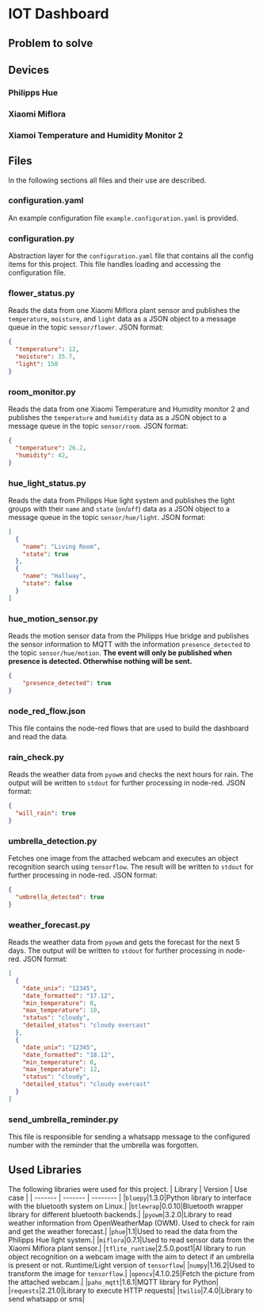# IOT Dashboard
## Problem to solve

## Devices
### Philipps Hue

### Xiaomi Miflora

### Xiamoi Temperature and Humidity Monitor 2

## Files
In the following sections all files and their use are described.

### configuration.yaml
An example configuration file `example.configuration.yaml` is provided.

### configuration.py
Abstraction layer for the `configuration.yaml` file that contains all the config items for this project.
This file handles loading and accessing the configuration file.

### flower_status.py
Reads the data from one Xiaomi Miflora plant sensor and publishes the `temperature`, `moisture`, and `light` data as a JSON object to a message queue in the topic `sensor/flower`.
JSON format:
```json
{
  "temperature": 12,
  "moisture": 35.7,
  "light": 150
}
```

### room_monitor.py
Reads the data from one Xiaomi Temperature and Humidity monitor 2 and publishes the `temperature` and `humidity` data as a JSON object to a message queue in the topic `sensor/room`.
JSON format:
```json
{
  "temperature": 26.2,
  "humidity": 42,
}
```

### hue_light_status.py
Reads the data from Philipps Hue light system and publishes the light groups with their `name` and `state` (`on`/`off`) data as a JSON object to a message queue in the topic `sensor/hue/light`.
JSON format:
```json
[
  {
    "name": "Living Room",
    "state": true
  },
  {
    "name": "Hallway",
    "state": false
  }
]
```

### hue_motion_sensor.py
Reads the motion sensor data from the Philipps Hue bridge and publishes the sensor information to MQTT with the information `presence_detected` to the topic `sensor/hue/motion`.
**The event will only be published when presence is detected. Otherwhise nothing will be sent.**
```json
{
    "presence_detected": true
}
```

### node_red_flow.json
This file contains the node-red flows that are used to build the dashboard and read the data.

### rain_check.py
Reads the weather data from `pyowm` and checks the next hours for rain. The output will be written to `stdout` for further processing in node-red.
JSON format:
```json
{
  "will_rain": true
}
```

### umbrella_detection.py
Fetches one image from the attached webcam and executes an object recognition search using `tensorflow`. The result will be written to `stdout` for further processing in node-red.
JSON format:
```json
{
  "umbrella_detected": true
}
```

### weather_forecast.py
Reads the weather data from `pyowm` and gets the forecast for the next 5 days. The output will be written to `stdout` for further processing in node-red.
JSON format:
```json
[
  {
    "date_unix": "12345",
    "date_formatted": "17.12",
    "min_temperature": 0,
    "max_temperature": 10,
    "status": "cloudy",
    "detailed_status": "cloudy overcast"
  },
  {
    "date_unix": "12345",
    "date_formatted": "18.12",
    "min_temperature": 0,
    "max_temperature": 12,
    "status": "cloudy",
    "detailed_status": "cloudy overcast"
  }
]
```

### send_umbrella_reminder.py
This file is responsible for sending a whatsapp message to the configured number with the reminder that the umbrella was forgotten.

## Used Libraries
The following libraries were used for this project.
| Library | Version | Use case |
| ------- | ------- | -------- |
|`bluepy`|1.3.0|Python library to interface with the bluetooth system on Linux.|
|`btlewrap`|0.0.10|Bluetooth wrapper library for different bluetooth backends.|
|`pyowm`|3.2.0|Library to read weather information from OpenWeatherMap (OWM). Used to check for rain and get the weather forecast.|
|`phue`|1.1|Used to read the data from the Philipps Hue light system.|
|`miflora`|0.7.1|Used to read sensor data from the Xiaomi Miflora plant sensor.|
|`tflite_runtime`|2.5.0.post1|AI library to run object recognition on a webcam image with the aim to detect if an umbrella is present or not. Runtime/Light version of `tensorflow`|
|`numpy`|1.16.2|Used to transform the image for `tensorflow`.|
|`opencv`|4.1.0.25|Fetch the picture from the attached webcam.| 
|`paho_mqtt`|1.6.1|MQTT library for Python|
|`requests`|2.21.0|Library to execute HTTP requests|
|`twilio`|7.4.0|Library to send whatsapp or sms|